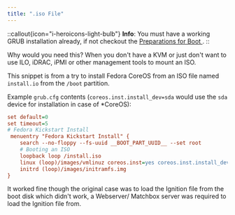 ```yaml
---
title: ".iso File"
---
```


::callout{icon="i-heroicons-light-bulb"}
**Info**:
You must have a working GRUB installation already, if not checkout the [Preparations for Boot ](../preparations-for-boot-xyz-file.md).
::

Why would you need this? When you don't have a KVM or just don't want to use ILO, iDRAC, iPMI or other management tools to mount an ISO.

This snippet is from a try to install Fedora CoreOS from an ISO file named `install.io` from the `/boot` partition.

Example `grub.cfg` contents (`coreos.inst.install_dev=sda` would use the `sda` device for installation in case of *CoreOS):

```ini
set default=0
set timeout=5
# Fedora Kickstart Install
 menuentry "Fedora Kickstart Install" {
    search --no-floppy --fs-uuid __BOOT_PART_UUID__ --set root
    # Booting an ISO
    loopback loop /install.iso
    linux (loop)/images/vmlinuz coreos.inst=yes coreos.inst.install_dev=sda coreos.inst.ignition_url=http://example.com/example.ign
    initrd (loop)/images/initramfs.img
}
```

It worked fine though the original case was to load the Ignition file from the boot disk which didn't work, a Webserver/ Matchbox server was required to load the Ignition file from.
